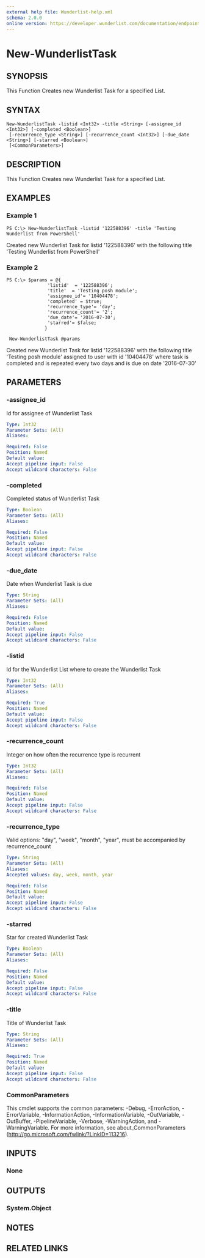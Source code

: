 ```yaml
---
external help file: Wunderlist-help.xml
schema: 2.0.0
online version: https://developer.wunderlist.com/documentation/endpoints/task
---
```


# New-WunderlistTask
## SYNOPSIS
This Function Creates  new Wunderlist Task for a specified List.
## SYNTAX

```
New-WunderlistTask -listid <Int32> -title <String> [-assignee_id <Int32>] [-completed <Boolean>]
 [-recurrence_type <String>] [-recurrence_count <Int32>] [-due_date <String>] [-starred <Boolean>]
 [<CommonParameters>]
```

## DESCRIPTION
This Function Creates  new Wunderlist Task for a specified List.
## EXAMPLES

### Example 1
```
PS C:\> New-WunderlistTask -listid '122588396' -title 'Testing Wunderlist from PowerShell'
```

Created new Wunderlist Task for listid '122588396' with the following title 'Testing Wunderlist from PowerShell'

### Example 2
```
PS C:\> $params = @{
               'listid'  = '122588396';
               'title'  = 'Testing posh module';
               'assignee_id'= '10404478';
               'completed' = $true;
               'recurrence_type'= 'day';
               'recurrence_count'= '2';
               'due_date'= '2016-07-30';
               'starred'= $false;
              }

 New-WunderlistTask @params
```

Created new Wunderlist Task for listid '122588396' with the following title 'Testing posh module' assigned to user
with id '10404478' where task is completed and is repeated every two days and is due on date '2016-07-30'
## PARAMETERS

### -assignee_id
Id for assignee of Wunderlist Task

```yaml
Type: Int32
Parameter Sets: (All)
Aliases: 

Required: False
Position: Named
Default value: 
Accept pipeline input: False
Accept wildcard characters: False
```

### -completed
Completed status of Wunderlist Task

```yaml
Type: Boolean
Parameter Sets: (All)
Aliases: 

Required: False
Position: Named
Default value: 
Accept pipeline input: False
Accept wildcard characters: False
```

### -due_date
Date when Wunderlist Task is due

```yaml
Type: String
Parameter Sets: (All)
Aliases: 

Required: False
Position: Named
Default value: 
Accept pipeline input: False
Accept wildcard characters: False
```

### -listid
Id for the Wunderlist List where to create the Wunderlist Task

```yaml
Type: Int32
Parameter Sets: (All)
Aliases: 

Required: True
Position: Named
Default value: 
Accept pipeline input: False
Accept wildcard characters: False
```

### -recurrence_count
Integer on how often the recurrence type is recurrent

```yaml
Type: Int32
Parameter Sets: (All)
Aliases: 

Required: False
Position: Named
Default value: 
Accept pipeline input: False
Accept wildcard characters: False
```

### -recurrence_type
Valid options: "day", "week", "month", "year", must be accompanied by recurrence_count

```yaml
Type: String
Parameter Sets: (All)
Aliases: 
Accepted values: day, week, month, year

Required: False
Position: Named
Default value: 
Accept pipeline input: False
Accept wildcard characters: False
```

### -starred
Star for created Wunderlist Task

```yaml
Type: Boolean
Parameter Sets: (All)
Aliases: 

Required: False
Position: Named
Default value: 
Accept pipeline input: False
Accept wildcard characters: False
```

### -title
Title of Wunderlist Task

```yaml
Type: String
Parameter Sets: (All)
Aliases: 

Required: True
Position: Named
Default value: 
Accept pipeline input: False
Accept wildcard characters: False
```

### CommonParameters
This cmdlet supports the common parameters: -Debug, -ErrorAction, -ErrorVariable, -InformationAction, -InformationVariable, -OutVariable, -OutBuffer, -PipelineVariable, -Verbose, -WarningAction, and -WarningVariable. For more information, see about_CommonParameters (http://go.microsoft.com/fwlink/?LinkID=113216).
## INPUTS

### None

## OUTPUTS

### System.Object

## NOTES

## RELATED LINKS

